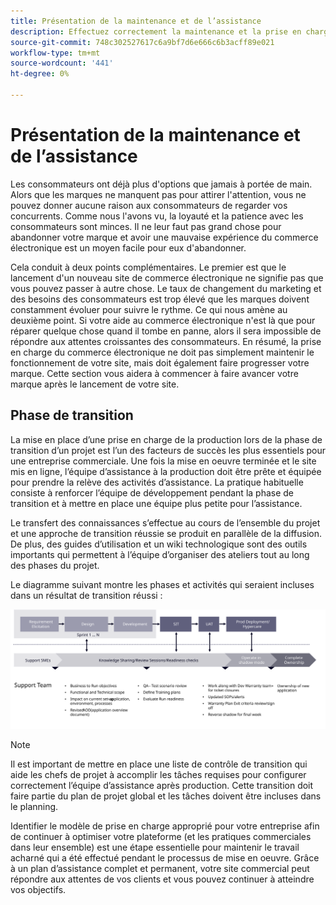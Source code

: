 ```yaml
---
title: Présentation de la maintenance et de l’assistance
description: Effectuez correctement la maintenance et la prise en charge de votre mise en oeuvre Adobe Commerce nouvellement lancée.
source-git-commit: 748c302527617c6a9bf7d6e666c6b3acff89e021
workflow-type: tm+mt
source-wordcount: '441'
ht-degree: 0%

---
```



# Présentation de la maintenance et de l’assistance

Les consommateurs ont déjà plus d&#39;options que jamais à portée de main. Alors que les marques ne manquent pas pour attirer l&#39;attention, vous ne pouvez donner aucune raison aux consommateurs de regarder vos concurrents. Comme nous l&#39;avons vu, la loyauté et la patience avec les consommateurs sont minces. Il ne leur faut pas grand chose pour abandonner votre marque et avoir une mauvaise expérience du commerce électronique est un moyen facile pour eux d&#39;abandonner.

Cela conduit à deux points complémentaires. Le premier est que le lancement d&#39;un nouveau site de commerce électronique ne signifie pas que vous pouvez passer à autre chose. Le taux de changement du marketing et des besoins des consommateurs est trop élevé que les marques doivent constamment évoluer pour suivre le rythme. Ce qui nous amène au deuxième point. Si votre aide au commerce électronique n&#39;est là que pour réparer quelque chose quand il tombe en panne, alors il sera impossible de répondre aux attentes croissantes des consommateurs. En résumé, la prise en charge du commerce électronique ne doit pas simplement maintenir le fonctionnement de votre site, mais doit également faire progresser votre marque. Cette section vous aidera à commencer à faire avancer votre marque après le lancement de votre site.

## Phase de transition

La mise en place d’une prise en charge de la production lors de la phase de transition d’un projet est l’un des facteurs de succès les plus essentiels pour une entreprise commerciale. Une fois la mise en oeuvre terminée et le site mis en ligne, l’équipe d’assistance à la production doit être prête et équipée pour prendre la relève des activités d’assistance. La pratique habituelle consiste à renforcer l’équipe de développement pendant la phase de transition et à mettre en place une équipe plus petite pour l’assistance.

Le transfert des connaissances s’effectue au cours de l’ensemble du projet et une approche de transition réussie se produit en parallèle de la diffusion. De plus, des guides d’utilisation et un wiki technologique sont des outils importants qui permettent à l’équipe d’organiser des ateliers tout au long des phases du projet.

Le diagramme suivant montre les phases et activités qui seraient incluses dans un résultat de transition réussi :

![Diagramme présentant les phases du processus de transition](../../assets/playbooks/transition-diagram.svg)

>[!NOTE]
>
> Il est important de mettre en place une liste de contrôle de transition qui aide les chefs de projet à accomplir les tâches requises pour configurer correctement l’équipe d’assistance après production. Cette transition doit faire partie du plan de projet global et les tâches doivent être incluses dans le planning.

Identifier le modèle de prise en charge approprié pour votre entreprise afin de continuer à optimiser votre plateforme (et les pratiques commerciales dans leur ensemble) est une étape essentielle pour maintenir le travail acharné qui a été effectué pendant le processus de mise en oeuvre. Grâce à un plan d’assistance complet et permanent, votre site commercial peut répondre aux attentes de vos clients et vous pouvez continuer à atteindre vos objectifs.